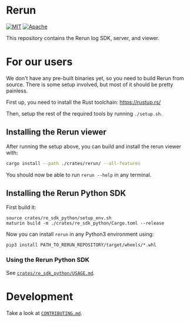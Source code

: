 # Rerun
[![MIT](https://img.shields.io/badge/license-MIT-blue.svg)](https://github.com/rerun-io/rerun/blob/master/LICENSE-MIT)
[![Apache](https://img.shields.io/badge/license-Apache-blue.svg)](https://github.com/rerun-io/rerun/blob/master/LICENSE-APACHE)

This repository contains the Rerun log SDK, server, and viewer.

# For our users
We don't have any pre-built binaries yet, so you need to build Rerun from source. There is some setup involved, but most of it should be pretty painless.

First up, you need to install the Rust toolchain: https://rustup.rs/

Then, setup the rest of the required tools by running `./setup.sh`.

## Installing the Rerun viewer
After running the setup above, you can build and install the rerun viewer with:

```sh
cargo install --path ./crates/rerun/ --all-features
```

You should now be able to run `rerun --help` in any terminal.

## Installing the Rerun Python SDK

First build it:
```
source crates/re_sdk_python/setup_env.sh
maturin build -m ./crates/re_sdk_python/Cargo.toml --release
```

Now you can install `rerun` in any Python3 environment using:

```
pip3 install PATH_TO_RERUN_REPOSITORY/target/wheels/*.whl
```

### Using the Rerun Python SDK
See [`crates/re_sdk_python/USAGE.md`](crates/re_sdk_python/USAGE.md).


# Development
Take a look at [`CONTRIBUTING.md`](CONTRIBUTING.md).
